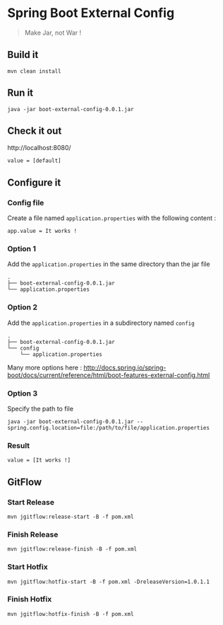 # Spring Boot External Config

> Make Jar, not War !

## Build it
```mvn clean install```

## Run it
```java -jar boot-external-config-0.0.1.jar```

## Check it out
http://localhost:8080/

```value = [default]```

## Configure it
### Config file
Create a file named `application.properties` with the following content :
```
app.value = It works !
```

### Option 1
Add the `application.properties` in the same directory than the jar file
```
.
├── boot-external-config-0.0.1.jar
└── application.properties
```

### Option 2
Add the `application.properties` in a subdirectory named `config`
```
.
├── boot-external-config-0.0.1.jar
└── config
    └── application.properties
```

Many more options here :
http://docs.spring.io/spring-boot/docs/current/reference/html/boot-features-external-config.html

### Option 3
Specify the path to file

```java -jar boot-external-config-0.0.1.jar --spring.config.location=file:/path/to/file/application.properties```

### Result
```value = [It works !]```

## GitFlow

### Start Release

```mvn jgitflow:release-start -B -f pom.xml```

### Finish Release

```mvn jgitflow:release-finish -B -f pom.xml```

### Start Hotfix

```mvn jgitflow:hotfix-start -B -f pom.xml -DreleaseVersion=1.0.1.1```

### Finish Hotfix

```mvn jgitflow:hotfix-finish -B -f pom.xml```
